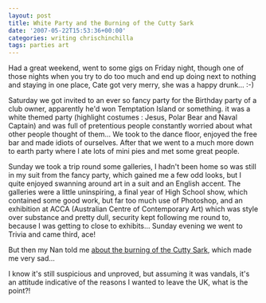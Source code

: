 ```yaml
---
layout: post
title: White Party and the Burning of the Cutty Sark
date: '2007-05-22T15:53:36+00:00'
categories: writing chrischinchilla
tags: parties art
---
```


Had a great weekend, went to some gigs on Friday night, though one of those nights when you try to do too much and end up doing next to nothing and staying in one place, Cate got very merry, she was a happy drunk... :-)

Saturday we got invited to an ever so fancy party for the Birthday party of a club owner, apparently he'd won Temptation Island or something. it was a white themed party (highlight costumes : Jesus, Polar Bear and Naval Captain) and was full of pretentious people constantly worried about what other people thought of them... We took to the dance floor, enjoyed the free bar and made idiots of ourselves. After that we went to a much more down to earth party where I ate lots of mini pies and met some great people.

Sunday we took a trip round some galleries, I hadn't been home so was still in my suit from the fancy party, which gained me a few odd looks, but I quite enjoyed swanning around art in a suit and an English accent. The galleries were a little uninspiring, a final year of High School show, which contained some good work, but far too much use of Photoshop, and an exhibition at ACCA (Australian Centre of Contemporary Art) which was style over substance and pretty dull, security kept following me round to, because I was getting to close to exhibits... Sunday evening we went to Trivia and came third, ace!

But then my Nan told me [about the burning of the Cutty Sark](https://news.bbc.co.uk/2/hi/uk_news/england/london/6675381.stm), which made me very sad...

I know it's still suspicious and unproved, but assuming it was vandals, it's an attitude indicative of the reasons I wanted to leave the UK, what is the point?!
